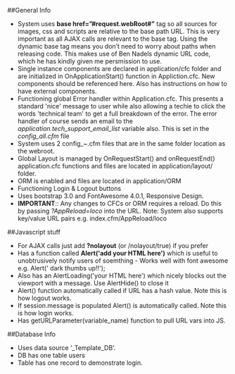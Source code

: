 ##General Info

* System uses **base href=”#request.webRoot#”** tag so all sources for images, css and scripts are relative to the base path URL. This is very important as all AJAX calls are relevant to the base tag. Using the dynamic base tag means you don’t need to worry about paths when releasing code. This makes use of Ben Nadels dynamic URL code, which he has kindly given me persmission to use.
* Single instance components are declared in application/cfc folder and are initialized in OnApplicationStart() function in Appliction.cfc. New components should be referenced here. Also has instructions on how to have external components.
* Functioning global Error handler within Application.cfc. This presents a standard 'nice' message to user while also allowing a techie to click the words 'technical team' to get a full breakdown of the error. The error handler of course sends an email to the *application.tech_support_email_list* variable also. This is set in the *config_all.cfm* file
* System uses 2 config_~.cfm files that are in the same folder location as the webroot.
* Global Layout is managed by OnRequestStart() and onRequestEnd() application.cfc functions and files are located in application/layout/ folder.
* ORM is enabled and files are located in application/ORM
* Functioning Login & Logout buttons
* Uses bootstrap 3.0 and FontAwesome 4.0.1, Responsive Design.
* **IMPORTANT**:: Any changes to CFCs or ORM requires a reload. Do this by passing *?AppReload=loco* into the URL. Note: System also supports key/value URL pairs e.g. index.cfm/AppReload/loco




##Javascript stuff

* For AJAX calls just add **?nolayout** (or /nolayout/true) if you prefer
* Has a function called **Alert('add your HTML here')** which is useful to unobtrusively notify users of soemthing - Works well with font awesome e.g. Alert('<i class="fa fa-thumbs-up"></i> dark thumbs up!!');
* Also has an AlertLoading('your HTML here') which nicely blocks out the viewport with a message. Use AlertHide() to close it
* Alert() function automatically called if URL has a hash value. Note this is how logout works.
* If session.message is populated Alert() is automatically called. Note this is how login works.
* Has getURLParameter(variable_name) function to pull URL vars into JS.




##Database Info

* Uses data source ‘_Template_DB’.
* DB has one table users 
* Table has one record to demonstrate login.
